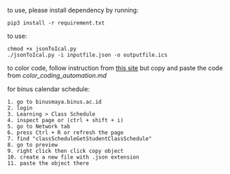 to use, please install dependency by running:

``` pip3 install -r requirement.txt ```

to use:

``` 
chmod +x jsonToIcal.py
./jsonToIcal.py -i inputfile.json -o outputfile.ics 
```

to color code, follow instruction from [this site](https://rickpastoor.com/2019/05/30/google-calendar-color-coder.html)
but copy and paste the code from *color_coding_automation.md*

for binus calendar schedule:
```
1. go to binusmaya.binus.ac.id
2. login
3. Learning > Class Schedule
4. inspect page or (ctrl + shift + i)
5. go to Network tab
6. press Ctrl + R or refresh the page
7. find "classScheduleGetStudentClassSchedule"
8. go to preview
9. right click then click copy object
10. create a new file with .json extension
11. paste the object there
```
